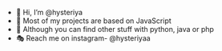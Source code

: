 - 👋 Hi, I’m @hysteriya
- 📔 Most of my projects are based on JavaScript 
- 🌱 Although you can find other stuff with python, java or php
- 🎭 Reach me on instagram- @hysteriyaa

<!---
hysteriya/hysteriya is a ✨ special ✨ repository because its `README.md` (this file) appears on your GitHub profile.
You can click the Preview link to take a look at your changes.
--->
